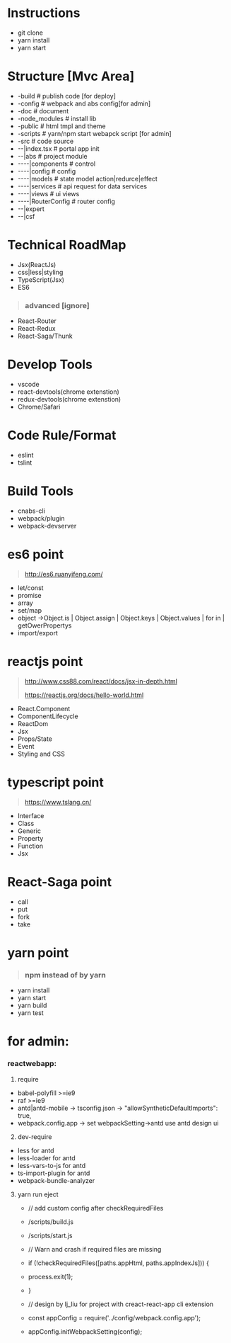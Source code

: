 Instructions
===================
> 
- git clone
- yarn install
- yarn start

Structure [Mvc Area]
=================== 
>
- -build                   # publish code [for deploy]
- -config                  # webpack and abs config[for admin]
- -doc                     # document
- -node_modules            # install lib
- -public                  # html tmpl and theme
- -scripts                 # yarn/npm start webapck script [for admin]
- -src                     # code source
- --|index.tsx              # portal app init
- --|abs                    # project module
- ----|components           # control
- ----|config               # config
- ----|models               # state model action|redurce|effect
- ----|services             # api request for data services
- ----|views                # ui views
- ----|RouterConfig           # router config 
- --|expert
- --|csf

Technical RoadMap
=================== 
> 
- Jsx(ReactJs)
- css|less|styling
- TypeScript(Jsx)
- ES6
>
> <h3>advanced [ignore]</h3>
- React-Router
- React-Redux
- React-Saga/Thunk

    
Develop Tools
=================== 
>
- vscode
- react-devtools(chrome extenstion)
- redux-devtools(chrome extenstion)
- Chrome/Safari

Code Rule/Format
=================== 
> 
- eslint
- tslint

Build Tools
=================== 
> 
- cnabs-cli
- webpack/plugin
- webpack-devserver  

es6 point
=================== 
> http://es6.ruanyifeng.com/
* let/const
* promise
* array
* set/map
* object ->Object.is | Object.assign | Object.keys | Object.values | for in | getOwerPropertys
* import/export


reactjs point
=================== 
> http://www.css88.com/react/docs/jsx-in-depth.html
>
> https://reactjs.org/docs/hello-world.html
- React.Component
- ComponentLifecycle
- ReactDom
- Jsx
- Props/State
- Event
- Styling and CSS

typescript point
=================== 
>  https://www.tslang.cn/
- Interface
- Class
- Generic
- Property
- Function
- Jsx 

React-Saga point
=================== 
> 
- call
- put
- fork
- take 

yarn point
=================== 
> <h3>npm instead of by yarn</h3>
- yarn install
- yarn start
- yarn build
- yarn test

for admin:
=================== 
### reactwebapp: 
1. require
  -  babel-polyfill    >=ie9
  -  raf               >=ie9
  -  antd|antd-mobile -> tsconfig.json -> "allowSyntheticDefaultImports": true, 
  -  webpack.config.app -> set webpackSetting->antd use antd design ui
    
2. dev-require
  - less              for antd
  - less-loader       for antd
  - less-vars-to-js   for antd
  - ts-import-plugin  for antd
  - webpack-bundle-analyzer
    


3. yarn run eject   
   
    - // add custom config after checkRequiredFiles 

    - /scripts/build.js
    - /scripts/start.js 
    - // Warn and crash if required files are missing
    - if (!checkRequiredFiles([paths.appHtml, paths.appIndexJs])) {
    -    process.exit(1);
    - }

    - // design by lj_liu for project with creact-react-app cli extension  
    - const appConfig = require('../config/webpack.config.app');
    - appConfig.initWebpackSetting(config); 
  
    
  
    
    
